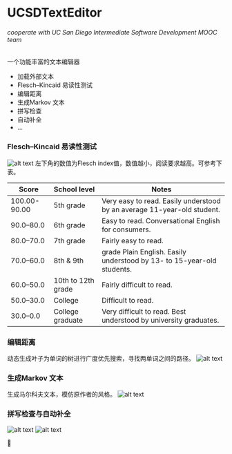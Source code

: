 # UCSDTextEditor
###### cooperate with UC San Diego Intermediate Software Development MOOC team

一个功能丰富的文本编辑器
* 加载外部文本
* Flesch–Kincaid 易读性测试
* 编辑距离
* 生成Markov 文本
* 拼写检查
* 自动补全
* ...

### Flesch–Kincaid 易读性测试
![alt text](https://github.com/Arthur-Lanc/UCSDTextEditor/blob/master/Flesch–Kincaid.png)
左下角的数值为Flesch index值，数值越小，阅读要求越高。可参考下表。

Score | School level | Notes
------------ | ------------- | -------------
100.00-90.00 |	5th grade |	Very easy to read. Easily understood by an average 11-year-old student.
90.0–80.0 |	6th grade |	Easy to read. Conversational English for consumers.
80.0–70.0 |	7th grade |	Fairly easy to read.
70.0–60.0 |	8th & 9th | grade	Plain English. Easily understood by 13- to 15-year-old students.
60.0–50.0 |	10th to 12th grade |	Fairly difficult to read.
50.0–30.0 |	College |	Difficult to read.
30.0–0.0 |	College graduate |	Very difficult to read. Best understood by university graduates.

### 编辑距离
动态生成叶子为单词的树进行广度优先搜索，寻找两单词之间的路径。
![alt text](https://github.com/Arthur-Lanc/UCSDTextEditor/blob/master/wordpath.png)

### 生成Markov 文本
生成马尔科夫文本，模仿原作者的风格。
![alt text](https://github.com/Arthur-Lanc/UCSDTextEditor/blob/master/genmarkovtxt.png)

### 拼写检查与自动补全
![alt text](https://github.com/Arthur-Lanc/UCSDTextEditor/blob/master/spellingsuggest.png)
![alt text](https://github.com/Arthur-Lanc/UCSDTextEditor/blob/master/autocomplete.png)

:rocket:
